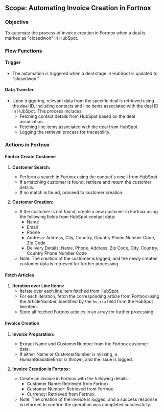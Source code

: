 ## Scope: Automating Invoice Creation in Fortnox

### Objective

To automate the process of invoice creation in Fortnox when a deal is marked as "closedwon" in HubSpot.

### Flow Functions

#### Trigger

- The automation is triggered when a deal stage in HubSpot is updated to "closedwon."

#### Data Transfer

- Upon triggering, relevant data from the specific deal is retrieved using the deal ID, including contacts and line items associated with the deal ID in HubSpot. This process includes:
  - Fetching contact details from HubSpot based on the deal association.
  - Fetching line items associated with the deal from HubSpot.
  - Logging the retrieval process for traceability.

### Actions in Fortnox

#### Find or Create Customer

1. **Customer Search:**

   - Perform a search in Fortnox using the contact's email from HubSpot.
   - If a matching customer is found, retrieve and return the customer details.
   - If no match is found, proceed to customer creation.

2. **Customer Creation:**
   - If the customer is not found, create a new customer in Fortnox using the following fields from HubSpot contact data:
     - Name
     - Email
     - Phone
     - Address: Address, City, Country, Country Phone Number Code, Zip Code
     - Delivery Details: Name, Phone, Address, Zip Code, City, Country, Country Phone Number Code
   - Note: The creation of the customer is logged, and the newly created customer data is retrieved for further processing.

#### Fetch Articles

1. **Iteration over Line Items:**
   - Iterate over each line item fetched from HubSpot.
   - For each iteration, fetch the corresponding article from Fortnox using the ArticleNumber, identified by the `hs_sku` field from the HubSpot line item.
   - Store all fetched Fortnox articles in an array for further processing.

#### Invoice Creation

1. **Invoice Preparation:**

   - Extract Name and CustomerNumber from the Fortnox customer data.
   - If either Name or CustomerNumber is missing, a HumanReadableError is thrown, and the issue is logged.

2. **Invoice Creation in Fortnox:**
   - Create an invoice in Fortnox with the following details:
     - Customer Name: Retrieved from Fortnox.
     - Customer Number: Retrieved from Fortnox.
     - Currency: Retrieved from Fortnox.
   - Note: The creation of the invoice is logged, and a success response is returned to confirm the operation was completed successfully.
